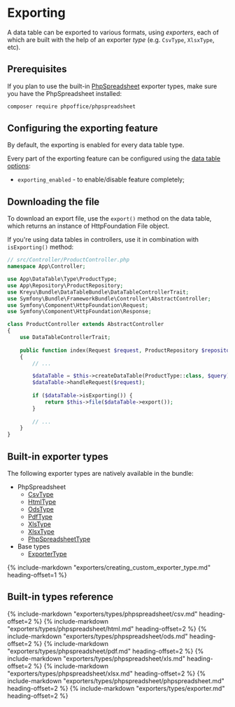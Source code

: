# Exporting

A data table can be exported to various formats, using _exporters_, each of which are built 
with the help of an exporter _type_ (e.g. `CsvType`, `XlsxType`, etc).

## Prerequisites

If you plan to use the built-in [PhpSpreadsheet](https://github.com/PHPOffice/PhpSpreadsheet) exporter types,
make sure you have the PhpSpreadsheet installed:

```bash
composer require phpoffice/phpspreadsheet
```

## Configuring the exporting feature

By default, the exporting is enabled for every data table type.

Every part of the exporting feature can be configured using the [data table options](#passing-options-to-data-tables):

- `exporting_enabled` - to enable/disable feature completely;

## Downloading the file

To download an export file, use the `export()` method on the data table, which returns
an instance of HttpFoundation File object.

If you're using data tables in controllers, use it in combination with `isExporting()` method:

```php
// src/Controller/ProductController.php
namespace App\Controller;

use App\DataTable\Type\ProductType;
use App\Repository\ProductRepository;
use Kreyu\Bundle\DataTableBundle\DataTableControllerTrait;
use Symfony\Bundle\FrameworkBundle\Controller\AbstractController;
use Symfony\Component\HttpFoundation\Request;
use Symfony\Component\HttpFoundation\Response;

class ProductController extends AbstractController
{
    use DataTableControllerTrait;
    
    public function index(Request $request, ProductRepository $repository): Response
    {
        // ...

        $dataTable = $this->createDataTable(ProductType::class, $query);
        $dataTable->handleRequest($request);
        
        if ($dataTable->isExporting()) {
            return $this->file($dataTable->export());
        }
        
        // ...
    }
}
```

## Built-in exporter types

The following exporter types are natively available in the bundle:

- PhpSpreadsheet
    - [CsvType](#csvtype)
    - [HtmlType](#htmltype)
    - [OdsType](#odstype)
    - [PdfType](#pdftype)
    - [XlsType](#xlstype)
    - [XlsxType](#xlsxtype)
    - [PhpSpreadsheetType](#phpspreadsheettype)
- Base types
    - [ExporterType](#exportertype)

{% include-markdown "exporters/creating_custom_exporter_type.md" heading-offset=1 %}

## Built-in types reference

{% include-markdown "exporters/types/phpspreadsheet/csv.md" heading-offset=2 %}
{% include-markdown "exporters/types/phpspreadsheet/html.md" heading-offset=2 %}
{% include-markdown "exporters/types/phpspreadsheet/ods.md" heading-offset=2 %}
{% include-markdown "exporters/types/phpspreadsheet/pdf.md" heading-offset=2 %}
{% include-markdown "exporters/types/phpspreadsheet/xls.md" heading-offset=2 %}
{% include-markdown "exporters/types/phpspreadsheet/xlsx.md" heading-offset=2 %}
{% include-markdown "exporters/types/phpspreadsheet/phpspreadsheet.md" heading-offset=2 %}
{% include-markdown "exporters/types/exporter.md" heading-offset=2 %}
